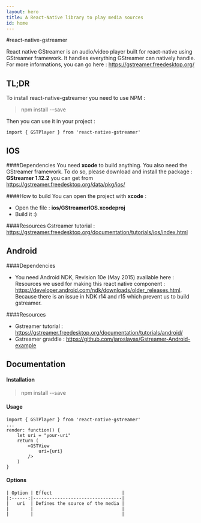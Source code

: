 ```yaml
---
layout: hero
title: A React-Native library to play media sources
id: home
---
```


#react-native-gstreamer

React native GStreamer is an audio/video player built for react-native using GStreamer framework.
It handles everything GStreamer can natively handle. For more informations, you can go here : https://gstreamer.freedesktop.org/

## TL;DR
To install react-native-gstreamer you need to use NPM :
> npm install --save

Then you can use it in your project :
```
import { GSTPlayer } from 'react-native-gstreamer'
```

## IOS
####Dependencies
You need <b>xcode</b> to build anything.
You also need the GStreamer framework. To do so, please download and install the package : <b>GStreamer 1.12.2</b> you can get from https://gstreamer.freedesktop.org/data/pkg/ios/

####How to build
You can open the project with <b>xcode</b> :
 - Open the file : <b>ios/GStreamerIOS.xcodeproj</b>
 - Build it :)

####Resources
Gstreamer tutorial : https://gstreamer.freedesktop.org/documentation/tutorials/ios/index.html

## Android
####Dependencies
 - You need Android NDK, Revision 10e (May 2015) available here : Resources we used for making this react native component : https://developer.android.com/ndk/downloads/older_releases.html. Because there is an issue in NDK r14 and r15 which prevent us to build gstreamer.

####Resources
 - Gstreamer tutorial : https://gstreamer.freedesktop.org/documentation/tutorials/android/
 - Gstreamer graddle : https://github.com/jaroslavas/Gstreamer-Android-example

## Documentation
#### Installation
 > npm install --save

#### Usage
```
import { GSTPlayer } from 'react-native-gstreamer'
...
render: function() {
    let uri = "your-uri"
    return (
        <GSTView
            uri={uri}
        />
    )
}
```

#### Options
```
| Option | Effect                          |
|:------:|---------------------------------|
|   uri  | Defines the source of the media |
|        |                                 |
|        |                                 |
```